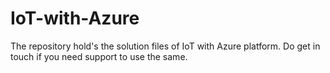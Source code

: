 # IoT-with-Azure
The repository hold's the solution files of IoT with Azure platform. Do get in touch if you need support to use the same.
